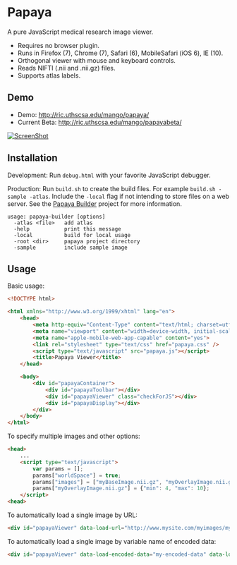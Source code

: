 Papaya
======

A pure JavaScript medical research image viewer.
- Requires no browser plugin.
- Runs in Firefox (7), Chrome (7), Safari (6), MobileSafari (iOS 6), IE (10).
- Orthogonal viewer with mouse and keyboard controls.
- Reads NIFTI (.nii and .nii.gz) files.
- Supports atlas labels.


Demo
-----
- Demo: http://ric.uthscsa.edu/mango/papaya/
- Current Beta: http://ric.uthscsa.edu/mango/papayabeta/


[![ScreenShot](https://raw.github.com/rii-mango/Papaya/master/README-img.png)](http://ric.uthscsa.edu/mango/papaya/)

Installation
------
Development: Run `debug.html` with your favorite JavaScript debugger.

Production: Run `build.sh` to create the build files.  For example `build.sh -sample -atlas`.  Include the `-local` flag if 
not intending to store files on a web server.  See the [Papaya Builder](https://github.com/rii-mango/Papaya-Builder) project for more 
information.

```shell
usage: papaya-builder [options]
  -atlas <file>   add atlas
  -help           print this message
  -local          build for local usage
  -root <dir>     papaya project directory
  -sample         include sample image
```

Usage
------
Basic usage:
```html
<!DOCTYPE html>

<html xmlns="http://www.w3.org/1999/xhtml" lang="en">
    <head>
        <meta http-equiv="Content-Type" content="text/html; charset=utf-8"/>
        <meta name="viewport" content="width=device-width, initial-scale=1.0, user-scalable=no"/>
        <meta name="apple-mobile-web-app-capable" content="yes">
        <link rel="stylesheet" type="text/css" href="papaya.css" />
        <script type="text/javascript" src="papaya.js"></script>
        <title>Papaya Viewer</title>
    </head>

    <body>
        <div id="papayaContainer">
            <div id="papayaToolbar"></div>
            <div id="papayaViewer" class="checkForJS"></div>
            <div id="papayaDisplay"></div>
        </div>
    </body>
</html>
```

To specify multiple images and other options:
```html
<head>
    ...
    <script type="text/javascript">
        var params = [];
        params["worldSpace"] = true;
        params["images"] = ["myBaseImage.nii.gz", "myOverlayImage.nii.gz"];
        params["myOverlayImage.nii.gz"] = {"min": 4, "max": 10};
    </script>
<head>
```


To automatically load a single image by URL:
```html
<div id="papayaViewer" data-load-url="http://www.mysite.com/myimages/myimage.nii.gz"></div>
```

To automatically load a single image by variable name of encoded data:
```html
<div id="papayaViewer" data-load-encoded-data="my-encoded-data" data-load-encoded-name="my-encoded-data-name"></div>
```



